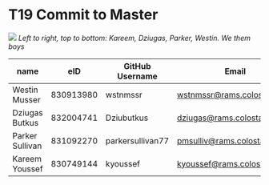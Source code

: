 # T19 Commit to Master
![](https://github.com/csucs314s19/t19/blob/master/team/images/group%20photo.jpg?raw=true)
*Left to right, top to bottom: Kareem, Dziugas, Parker, Westin. We them boys* 

| name | eID | GitHub Username | Email |
|------|-----|-----------------|-------|
|Westin Musser|830913980|wstnmssr|wstnmssr@rams.colostate.edu|
|Dziugas Butkus|832004741|Dziubutkus|dziugas@rams.colostate.edu|
|Parker Sullivan|831092270|parkersullivan77|pmsulliv@rams.colostate.edu|
|Kareem Youssef|830749144|kyoussef|kyoussef@rams.colostate.edu|
